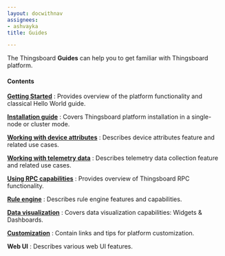 ```yaml
---
layout: docwithnav
assignees:
- ashvayka
title: Guides

---
```


The Thingsboard **Guides** can help you to get familiar with Thingsboard platform.

#### Contents

[**Getting Started**](/docs/getting-started-guides/what-is-thingsboard/)
: Provides overview of the platform functionality and classical Hello World guide.

[**Installation guide**](/docs/user-guide/install/installation-options/)
: Covers Thingsboard platform installation in a single-node or cluster mode.

[**Working with device attributes**](/docs/user-guide/attributes/)
: Describes device attributes feature and related use cases.

[**Working with telemetry data**](/docs/user-guide/telemetry/)
: Describes telemetry data collection feature and related use cases.

[**Using RPC capabilities**](/docs/user-guide/rpc/)
: Provides overview of Thingsboard RPC functionality.

[**Rule engine**](/docs/user-guide/rule-engine/)
: Describes rule engine features and capabilities.

[**Data visualization**](/docs/user-guide/visualization/)
: Covers data visualization capabilities: Widgets & Dashboards.

[**Customization**](/docs/user-guide/customization/)
: Contain links and tips for platform customization.

**Web UI**
: Describes various web UI features.  